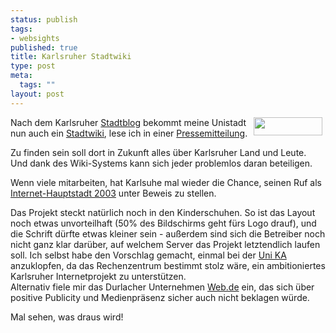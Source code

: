 ```yaml
--- 
status: publish
tags: 
- websights
published: true
title: Karlsruher Stadtwiki
type: post
meta: 
  tags: ""
layout: post
---
```

<p><img width="110" height="29" border="0" hspace="5" align="right" src="/wp-content/olduploads/logos/ka-logo.serendipityThumb.gif" alt=""  />Nach dem Karlsruher <a target="_BLANK" href="http://ka.stadtblog.de/" title="http://ka.stadtblog.de/" onmouseover="window.status='http://ka.stadtblog.de/';return true;" onmouseout="window.status='';return true;">Stadtblog</a> bekommt meine Unistadt nun auch ein <a target="_BLANK" href="http://ka.stadtwiki.net/" title="http://ka.stadtwiki.net/" onmouseover="window.status='http://ka.stadtwiki.net/';return true;" onmouseout="window.status='';return true;">Stadtwiki</a>, lese ich in einer <a target="_BLANK" href="http://ka.stadtblog.de/item.php?i=946" title="http://ka.stadtblog.de/item.php?i=946" onmouseover="window.status='http://ka.stadtblog.de/item.php?i=946';return true;" onmouseout="window.status='';return true;">Pressemitteilung</a>.</p>

<p>Zu finden sein soll dort in Zukunft alles über Karlsruher Land und Leute. Und dank des Wiki-Systems kann sich jeder problemlos daran beteiligen.</p>

<p>Wenn viele mitarbeiten, hat Karlsuhe mal wieder die Chance, seinen Ruf als <a target="_BLANK" href="http://www.karlsruhe.de/Aktuell/News03/internet_hauptstadt.htm" title="http://www.karlsruhe.de/Aktuell/News03/internet_hauptstadt.htm" onmouseover="window.status='http://www.karlsruhe.de/Aktuell/News03/internet_hauptstadt.htm';return true;" onmouseout="window.status='';return true;">Internet-Hauptstadt 2003</a> unter Beweis zu stellen.</p>

<p>Das Projekt steckt natürlich noch in den Kinderschuhen. So ist das Layout noch etwas unvorteilhaft (50% des Bildschirms geht fürs Logo drauf), und die Schrift dürfte etwas kleiner sein - außerdem sind sich die Betreiber noch nicht ganz klar darüber, auf welchem Server das Projekt letztendlich laufen soll. Ich selbst habe den Vorschlag gemacht, einmal bei der <a target="_BLANK" href="http://www.rz.uni-karlsruhe.de/" title="http://www.rz.uni-karlsruhe.de/" onmouseover="window.status='http://www.rz.uni-karlsruhe.de/';return true;" onmouseout="window.status='';return true;">Uni KA</a> anzuklopfen, da das Rechenzentrum bestimmt stolz wäre, ein ambitioniertes Karlsruher Internetprojekt zu unterstützen.<br />
Alternativ fiele mir das Durlacher Unternehmen <a target="_BLANK" href="http://www.web.de" title="http://www.web.de" onmouseover="window.status='http://www.web.de';return true;" onmouseout="window.status='';return true;">Web.de</a> ein, das sich über positive Publicity und Medienpräsenz sicher auch nicht beklagen würde.</p>

<p>Mal sehen, was draus wird!</p>
